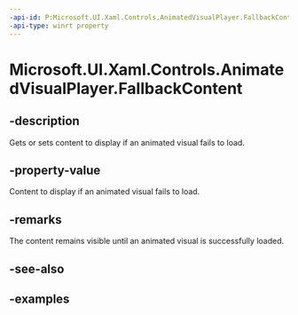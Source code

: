 ```yaml
---
-api-id: P:Microsoft.UI.Xaml.Controls.AnimatedVisualPlayer.FallbackContent
-api-type: winrt property
---
```


<!-- Property syntax.
public DataTemplate FallbackContent { get;  set; }
-->

# Microsoft.UI.Xaml.Controls.AnimatedVisualPlayer.FallbackContent

## -description

Gets or sets content to display if an animated visual fails to load.

## -property-value

Content to display if an animated visual fails to load.

## -remarks

The content remains visible until an animated visual is successfully loaded.

## -see-also

## -examples

